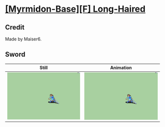 # [\[Myrmidon-Base\]\[F\] Long-Haired](../)

## Credit

Made by Maiser6.
	
## Sword

| Still | Animation |
| :---: | :-------: |
| ![Sword still](./Sword_000.png) | ![Sword animation](./Sword.gif) |
